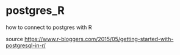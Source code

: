 # postgres_R
how to connect to postgres with R


source https://www.r-bloggers.com/2015/05/getting-started-with-postgresql-in-r/
